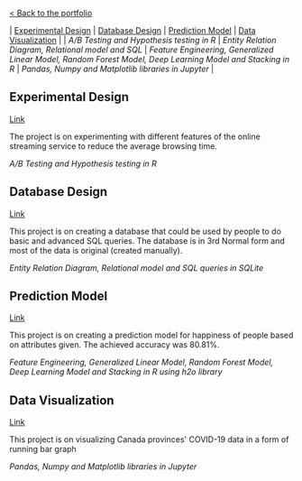 [< Back to the portfolio](https://s-bishnoi.github.io/shubham-bishnoi/)


| [Experimental Design](./ExperimentalDesign/) | [Database Design](./DatabaseDesign/) | [Prediction Model](./PredictionClassificationModels) | [Data Visualization](./DataVisualization)  | 
| *A/B Testing and Hypothesis testing in R* | *Entity Relation Diagram, Relational model and SQL* | *Feature Engineering, Generalized Linear Model, Random Forest Model, Deep Learning Model and Stacking in R* | *Pandas, Numpy and Matplotlib libraries in Jupyter* | 


## Experimental Design

[Link](./projects/ExperimentalDesign/)

The project is on experimenting with different features of the online streaming service to reduce the average browsing time.

*A/B Testing and Hypothesis testing in R* 


## Database Design

[Link](./projects/DatabaseDesign/)

This project is on creating a database that could be used by people to do basic and advanced SQL queries. The database is in 3rd Normal form and most of the data is original (created manually).

*Entity Relation Diagram, Relational model and SQL queries in SQLite* 


## Prediction Model

[Link](./projects/PredictionClassificationModels) 

This project is on creating a prediction model for happiness of people based on attributes given. The achieved accuracy was 80.81%.

*Feature Engineering, Generalized Linear Model, Random Forest Model, Deep Learning Model and Stacking in R using h2o library* 


## Data Visualization

[Link](./projects/DataVisualization)

This project is on visualizing Canada provinces' COVID-19 data in a form of running bar graph 

*Pandas, Numpy and Matplotlib libraries in Jupyter* 

